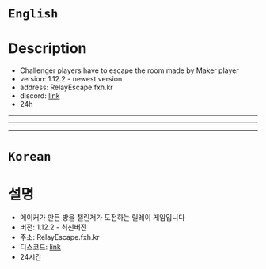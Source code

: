 # `English`
# Description
- Challenger players have to escape the room made by Maker player
- version: 1.12.2 - newest version
- address: RelayEscape.fxh.kr
- discord: [link](https://discord.gg/EwXk9Cd2Ya)
- 24h
---------------------------------------------------------------------------------------------------------------------
---------------------------------------------------------------------------------------------------------------------
---------------------------------------------------------------------------------------------------------------------
# `Korean`
# 설명
- 메이커가 만든 방을 챌린저가 도전하는 릴레이 게임입니다
- 버전: 1.12.2 - 최신버전
- 주소: RelayEscape.fxh.kr
- 디스코드: [link](https://discord.gg/EwXk9Cd2Ya)
- 24시간
